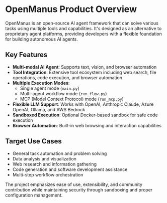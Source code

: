 # OpenManus Product Overview

OpenManus is an open-source AI agent framework that can solve various tasks using multiple tools and capabilities. It's designed as an alternative to proprietary agent platforms, providing developers with a flexible foundation for building autonomous AI agents.

## Key Features

- **Multi-modal AI Agent**: Supports text, vision, and browser automation
- **Tool Integration**: Extensive tool ecosystem including web search, file operations, code execution, and browser automation
- **Multiple Execution Modes**:
  - Single agent mode (`main.py`)
  - Multi-agent workflow mode (`run_flow.py`)
  - MCP (Model Context Protocol) mode (`run_mcp.py`)
- **Flexible LLM Support**: Works with OpenAI, Anthropic Claude, Azure OpenAI, Ollama, and AWS Bedrock
- **Sandboxed Execution**: Optional Docker-based sandbox for safe code execution
- **Browser Automation**: Built-in web browsing and interaction capabilities

## Target Use Cases

- General task automation and problem solving
- Data analysis and visualization
- Web research and information gathering
- Code generation and software development assistance
- Multi-step workflow orchestration

The project emphasizes ease of use, extensibility, and community contribution while maintaining security through sandboxing and proper configuration management.

